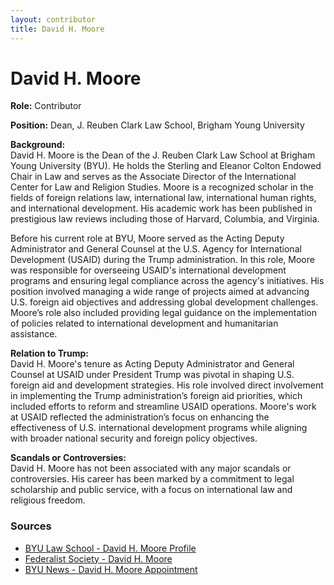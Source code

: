 ```yaml
---
layout: contributor
title: David H. Moore
---
```


# David H. Moore

**Role:** Contributor

**Position:** Dean, J. Reuben Clark Law School, Brigham Young University

**Background:**  
David H. Moore is the Dean of the J. Reuben Clark Law School at Brigham Young University (BYU). He holds the Sterling and Eleanor Colton Endowed Chair in Law and serves as the Associate Director of the International Center for Law and Religion Studies. Moore is a recognized scholar in the fields of foreign relations law, international law, international human rights, and international development. His academic work has been published in prestigious law reviews including those of Harvard, Columbia, and Virginia.

Before his current role at BYU, Moore served as the Acting Deputy Administrator and General Counsel at the U.S. Agency for International Development (USAID) during the Trump administration. In this role, Moore was responsible for overseeing USAID's international development programs and ensuring legal compliance across the agency's initiatives. His position involved managing a wide range of projects aimed at advancing U.S. foreign aid objectives and addressing global development challenges. Moore’s role also included providing legal guidance on the implementation of policies related to international development and humanitarian assistance.

**Relation to Trump:**  
David H. Moore's tenure as Acting Deputy Administrator and General Counsel at USAID under President Trump was pivotal in shaping U.S. foreign aid and development strategies. His role involved direct involvement in implementing the Trump administration’s foreign aid priorities, which included efforts to reform and streamline USAID operations. Moore's work at USAID reflected the administration’s focus on enhancing the effectiveness of U.S. international development programs while aligning with broader national security and foreign policy objectives.

**Scandals or Controversies:**  
David H. Moore has not been associated with any major scandals or controversies. His career has been marked by a commitment to legal scholarship and public service, with a focus on international law and religious freedom.

### Sources
- [BYU Law School - David H. Moore Profile](https://law.byu.edu/explore/resources/faculty-directory/david-h-moore)
- [Federalist Society - David H. Moore](https://fedsoc.org/contributors/david-moore)
- [BYU News - David H. Moore Appointment](https://news.byu.edu/announcements/law-school-dean-byu-2023)
